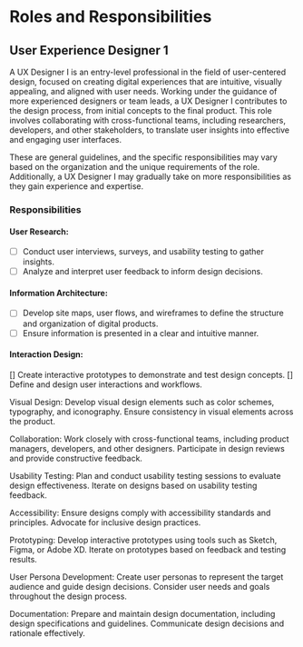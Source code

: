 # Roles and Responsibilities

## User Experience Designer 1
A UX Designer I is an entry-level professional in the field of user-centered design, focused on creating digital experiences that are intuitive, visually appealing, and aligned with user needs. Working under the guidance of more experienced designers or team leads, a UX Designer I contributes to the design process, from initial concepts to the final product. This role involves collaborating with cross-functional teams, including researchers, developers, and other stakeholders, to translate user insights into effective and engaging user interfaces.

These are general guidelines, and the specific responsibilities may vary based on the organization and the unique requirements of the role. Additionally, a UX Designer I may gradually take on more responsibilities as they gain experience and expertise.

### Responsibilities

#### User Research:
- [ ] Conduct user interviews, surveys, and usability testing to gather insights.
- [ ] Analyze and interpret user feedback to inform design decisions.

#### Information Architecture:
- [ ] Develop site maps, user flows, and wireframes to define the structure and organization of digital products.
- [ ] Ensure information is presented in a clear and intuitive manner.

#### Interaction Design:
[] Create interactive prototypes to demonstrate and test design concepts.
[] Define and design user interactions and workflows.

Visual Design:
Develop visual design elements such as color schemes, typography, and iconography.
Ensure consistency in visual elements across the product.

Collaboration:
Work closely with cross-functional teams, including product managers, developers, and other designers.
Participate in design reviews and provide constructive feedback.

Usability Testing:
Plan and conduct usability testing sessions to evaluate design effectiveness.
Iterate on designs based on usability testing feedback.

Accessibility:
Ensure designs comply with accessibility standards and principles.
Advocate for inclusive design practices.

Prototyping:
Develop interactive prototypes using tools such as Sketch, Figma, or Adobe XD.
Iterate on prototypes based on feedback and testing results.

User Persona Development:
Create user personas to represent the target audience and guide design decisions.
Consider user needs and goals throughout the design process.

Documentation:
Prepare and maintain design documentation, including design specifications and guidelines.
Communicate design decisions and rationale effectively.